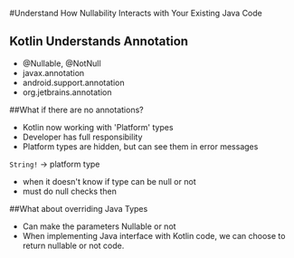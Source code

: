 #Understand How Nullability Interacts with Your Existing Java Code

## Kotlin Understands Annotation
* @Nullable, @NotNull
* javax.annotation
* android.support.annotation
* org.jetbrains.annotation

##What if there are no annotations?
* Kotlin now working with 'Platform' types
* Developer has full responsibility
* Platform types are hidden, but can see them in error messages

`String!` -> platform type 
* when it doesn't know if type can be null or not
* must do null checks then

##What about overriding Java Types
* Can make the parameters Nullable or not
* When implementing Java interface with Kotlin code, we can choose to return nullable or not code.
